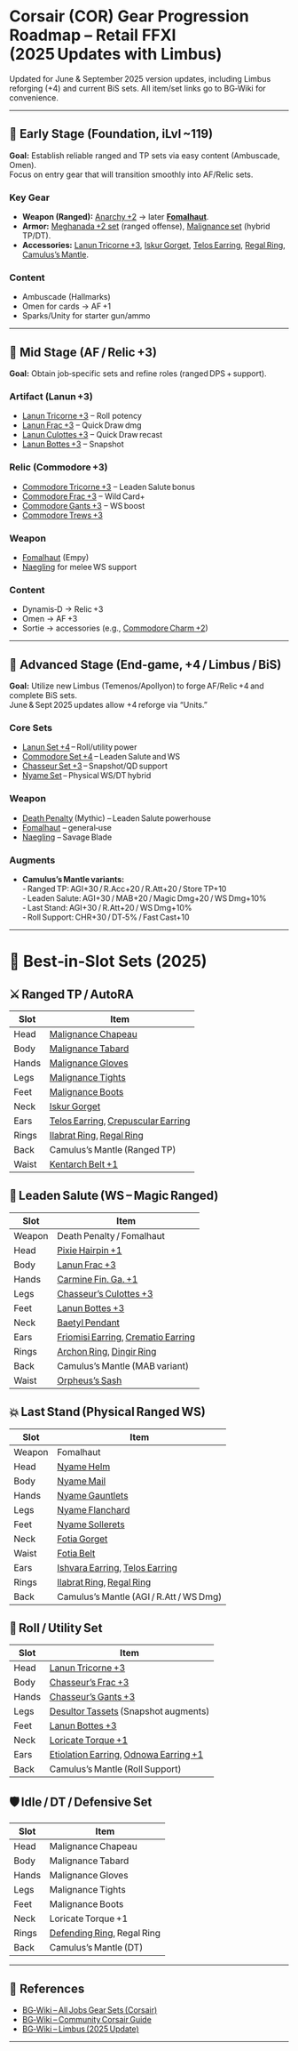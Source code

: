 # Corsair (COR) Gear Progression Roadmap – Retail FFXI (2025 Updates with Limbus)

Updated for June & September 2025 version updates, including Limbus reforging (+4) and current BiS sets.
All item/set links go to BG‑Wiki for convenience.

---

## 🎯 Early Stage (Foundation, iLvl ~119)

**Goal:** Establish reliable ranged and TP sets via easy content (Ambuscade, Omen).  
Focus on entry gear that will transition smoothly into AF/Relic sets.

### Key Gear
- **Weapon (Ranged):** [Anarchy +2](https://www.bg-wiki.com/ffxi/Anarchy) → later **[Fomalhaut](https://www.bg-wiki.com/ffxi/Fomalhaut)**.  
- **Armor:** [Meghanada +2 set](https://www.bg-wiki.com/ffxi/Meghanada_Cuirie) (ranged offense), [Malignance set](https://www.bg-wiki.com/ffxi/Malignance_Set) (hybrid TP/DT).  
- **Accessories:** [Lanun Tricorne +3](https://www.bg-wiki.com/ffxi/Lanun_Tricorne_%2B3), [Iskur Gorget](https://www.bg-wiki.com/ffxi/Iskur_Gorget), [Telos Earring](https://www.bg-wiki.com/ffxi/Telos_Earring), [Regal Ring](https://www.bg-wiki.com/ffxi/Regal_Ring), [Camulus’s Mantle](https://www.bg-wiki.com/ffxi/Camulus%27s_Mantle).

### Content
- Ambuscade (Hallmarks)  
- Omen for cards → AF +1  
- Sparks/Unity for starter gun/ammo  

---

## 🧩 Mid Stage (AF / Relic +3)

**Goal:** Obtain job‑specific sets and refine roles (ranged DPS + support).

### Artifact (Lanun +3)
- [Lanun Tricorne +3](https://www.bg-wiki.com/ffxi/Lanun_Tricorne_%2B3) – Roll potency  
- [Lanun Frac +3](https://www.bg-wiki.com/ffxi/Lanun_Frac_%2B3) – Quick Draw dmg  
- [Lanun Culottes +3](https://www.bg-wiki.com/ffxi/Lanun_Culottes_%2B3) – Quick Draw recast  
- [Lanun Bottes +3](https://www.bg-wiki.com/ffxi/Lanun_Bottes_%2B3) – Snapshot  

### Relic (Commodore +3)
- [Commodore Tricorne +3](https://www.bg-wiki.com/ffxi/Commodore_Tricorne_%2B3) – Leaden Salute bonus  
- [Commodore Frac +3](https://www.bg-wiki.com/ffxi/Commodore_Frac_%2B3) – Wild Card+  
- [Commodore Gants +3](https://www.bg-wiki.com/ffxi/Commodore_Gants_%2B3) – WS boost  
- [Commodore Trews +3](https://www.bg-wiki.com/ffxi/Commodore_Trews_%2B3)

### Weapon
- [Fomalhaut](https://www.bg-wiki.com/ffxi/Fomalhaut) (Empy)  
- [Naegling](https://www.bg-wiki.com/ffxi/Naegling) for melee WS support  

### Content
- Dynamis‑D → Relic +3  
- Omen → AF +3  
- Sortie → accessories (e.g., [Commodore Charm +2](https://www.bg-wiki.com/ffxi/Commodore_Charm_%2B2))

---

## 🚀 Advanced Stage (End‑game, +4 / Limbus / BiS)

**Goal:** Utilize new Limbus (Temenos/Apollyon) to forge AF/Relic +4 and complete BiS sets.  
June & Sept 2025 updates allow +4 reforge via “Units.”

### Core Sets
- [Lanun Set +4](https://www.bg-wiki.com/ffxi/Lanun_Set) – Roll/utility power  
- [Commodore Set +4](https://www.bg-wiki.com/ffxi/Commodore_Set) – Leaden Salute and WS  
- [Chasseur Set +3](https://www.bg-wiki.com/ffxi/Chasseur_Set) – Snapshot/QD support  
- [Nyame Set](https://www.bg-wiki.com/ffxi/Nyame_Set) – Physical WS/DT hybrid  

### Weapon
- [Death Penalty](https://www.bg-wiki.com/ffxi/Death_Penalty) (Mythic) – Leaden Salute powerhouse  
- [Fomalhaut](https://www.bg-wiki.com/ffxi/Fomalhaut) – general‑use  
- [Naegling](https://www.bg-wiki.com/ffxi/Naegling) – Savage Blade  

### Augments
- **Camulus’s Mantle variants:**  
  - Ranged TP: AGI+30 / R.Acc+20 / R.Att+20 / Store TP+10  
  - Leaden Salute: AGI+30 / MAB+20 / Magic Dmg+20 / WS Dmg+10%  
  - Last Stand: AGI+30 / R.Att+20 / WS Dmg+10%  
  - Roll Support: CHR+30 / DT‑5% / Fast Cast+10  

---

# 💎 Best‑in‑Slot Sets (2025)

## ⚔️ Ranged TP / AutoRA
| Slot | Item |
|------|------|
| Head | [Malignance Chapeau](https://www.bg-wiki.com/ffxi/Malignance_Chapeau) |
| Body | [Malignance Tabard](https://www.bg-wiki.com/ffxi/Malignance_Tabard) |
| Hands | [Malignance Gloves](https://www.bg-wiki.com/ffxi/Malignance_Gloves) |
| Legs | [Malignance Tights](https://www.bg-wiki.com/ffxi/Malignance_Tights) |
| Feet | [Malignance Boots](https://www.bg-wiki.com/ffxi/Malignance_Boots) |
| Neck | [Iskur Gorget](https://www.bg-wiki.com/ffxi/Iskur_Gorget) |
| Ears | [Telos Earring](https://www.bg-wiki.com/ffxi/Telos_Earring), [Crepuscular Earring](https://www.bg-wiki.com/ffxi/Crepuscular_Earring) |
| Rings | [Ilabrat Ring](https://www.bg-wiki.com/ffxi/Ilabrat_Ring), [Regal Ring](https://www.bg-wiki.com/ffxi/Regal_Ring) |
| Back | Camulus’s Mantle (Ranged TP) |
| Waist | [Kentarch Belt +1](https://www.bg-wiki.com/ffxi/Kentarch_Belt_%2B1) |

## 🔮 Leaden Salute (WS – Magic Ranged)
| Slot | Item |
|------|------|
| Weapon | Death Penalty / Fomalhaut |
| Head | [Pixie Hairpin +1](https://www.bg-wiki.com/ffxi/Pixie_Hairpin_%2B1) |
| Body | [Lanun Frac +3](https://www.bg-wiki.com/ffxi/Lanun_Frac_%2B3) |
| Hands | [Carmine Fin. Ga. +1](https://www.bg-wiki.com/ffxi/Carmine_Finger_Gauntlets_%2B1) |
| Legs | [Chasseur’s Culottes +3](https://www.bg-wiki.com/ffxi/Chasseur%27s_Culottes_%2B3) |
| Feet | [Lanun Bottes +3](https://www.bg-wiki.com/ffxi/Lanun_Bottes_%2B3) |
| Neck | [Baetyl Pendant](https://www.bg-wiki.com/ffxi/Baetyl_Pendant) |
| Ears | [Friomisi Earring](https://www.bg-wiki.com/ffxi/Friomisi_Earring), [Crematio Earring](https://www.bg-wiki.com/ffxi/Crematio_Earring) |
| Rings | [Archon Ring](https://www.bg-wiki.com/ffxi/Archon_Ring), [Dingir Ring](https://www.bg-wiki.com/ffxi/Dingir_Ring) |
| Back | Camulus’s Mantle (MAB variant) |
| Waist | [Orpheus’s Sash](https://www.bg-wiki.com/ffxi/Orpheus%27s_Sash) |

## 💥 Last Stand (Physical Ranged WS)
| Slot | Item |
|------|------|
| Weapon | Fomalhaut |
| Head | [Nyame Helm](https://www.bg-wiki.com/ffxi/Nyame_Helm) |
| Body | [Nyame Mail](https://www.bg-wiki.com/ffxi/Nyame_Mail) |
| Hands | [Nyame Gauntlets](https://www.bg-wiki.com/ffxi/Nyame_Gauntlets) |
| Legs | [Nyame Flanchard](https://www.bg-wiki.com/ffxi/Nyame_Flanchard) |
| Feet | [Nyame Sollerets](https://www.bg-wiki.com/ffxi/Nyame_Sollerets) |
| Neck | [Fotia Gorget](https://www.bg-wiki.com/ffxi/Fotia_Gorget) |
| Waist | [Fotia Belt](https://www.bg-wiki.com/ffxi/Fotia_Belt) |
| Ears | [Ishvara Earring](https://www.bg-wiki.com/ffxi/Ishvara_Earring), [Telos Earring](https://www.bg-wiki.com/ffxi/Telos_Earring) |
| Rings | [Ilabrat Ring](https://www.bg-wiki.com/ffxi/Ilabrat_Ring), [Regal Ring](https://www.bg-wiki.com/ffxi/Regal_Ring) |
| Back | Camulus’s Mantle (AGI / R.Att / WS Dmg) |

## 🎲 Roll / Utility Set
| Slot | Item |
|------|------|
| Head | [Lanun Tricorne +3](https://www.bg-wiki.com/ffxi/Lanun_Tricorne_%2B3) |
| Body | [Chasseur’s Frac +3](https://www.bg-wiki.com/ffxi/Chasseur%27s_Frac_%2B3) |
| Hands | [Chasseur’s Gants +3](https://www.bg-wiki.com/ffxi/Chasseur%27s_Gants_%2B3) |
| Legs | [Desultor Tassets](https://www.bg-wiki.com/ffxi/Desultor_Tassets) (Snapshot augments) |
| Feet | [Lanun Bottes +3](https://www.bg-wiki.com/ffxi/Lanun_Bottes_%2B3) |
| Neck | [Loricate Torque +1](https://www.bg-wiki.com/ffxi/Loricate_Torque_%2B1) |
| Ears | [Etiolation Earring](https://www.bg-wiki.com/ffxi/Etiolation_Earring), [Odnowa Earring +1](https://www.bg-wiki.com/ffxi/Odnowa_Earring_%2B1) |
| Back | Camulus’s Mantle (Roll Support) |

## 🛡️ Idle / DT / Defensive Set
| Slot | Item |
|------|------|
| Head | Malignance Chapeau |
| Body | Malignance Tabard |
| Hands | Malignance Gloves |
| Legs | Malignance Tights |
| Feet | Malignance Boots |
| Neck | Loricate Torque +1 |
| Rings | [Defending Ring](https://www.bg-wiki.com/ffxi/Defending_Ring), Regal Ring |
| Back | Camulus’s Mantle (DT) |

---

## 🔗 References
- [BG‑Wiki – All Jobs Gear Sets (Corsair)](https://www.bg-wiki.com/ffxi/All_Jobs_Gear_Sets/Corsair)  
- [BG‑Wiki – Community Corsair Guide](https://www.bg-wiki.com/ffxi/Community_Corsair_Guide)  
- [BG‑Wiki – Limbus (2025 Update)](https://www.bg-wiki.com/ffxi/Limbus)  

---
